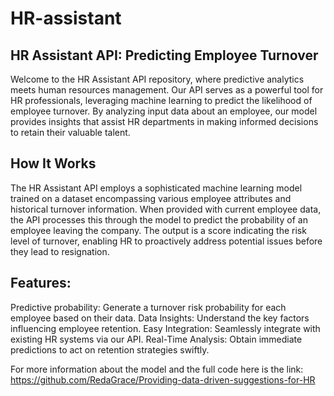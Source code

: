 # HR-assistant

## HR Assistant API: Predicting Employee Turnover
Welcome to the HR Assistant API repository, where predictive analytics meets human resources management. Our API serves as a powerful tool for HR professionals, leveraging machine learning to predict the likelihood of employee turnover. By analyzing input data about an employee, our model provides insights that assist HR departments in making informed decisions to retain their valuable talent.

## How It Works
The HR Assistant API employs a sophisticated machine learning model trained on a dataset encompassing various employee attributes and historical turnover information. When provided with current employee data, the API processes this through the model to predict the probability of an employee leaving the company. The output is a score indicating the risk level of turnover, enabling HR to proactively address potential issues before they lead to resignation.

## Features:
Predictive probability: Generate a turnover risk probability for each employee based on their data.
Data Insights: Understand the key factors influencing employee retention.
Easy Integration: Seamlessly integrate with existing HR systems via our API.
Real-Time Analysis: Obtain immediate predictions to act on retention strategies swiftly.

For more information about the model and the full code here is the link:
https://github.com/RedaGrace/Providing-data-driven-suggestions-for-HR
